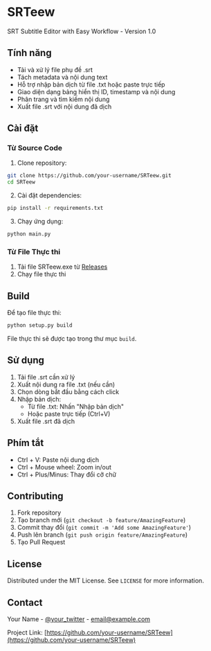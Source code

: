 # SRTeew

SRT Subtitle Editor with Easy Workflow - Version 1.0

## Tính năng

- Tải và xử lý file phụ đề .srt
- Tách metadata và nội dung text
- Hỗ trợ nhập bản dịch từ file .txt hoặc paste trực tiếp
- Giao diện dạng bảng hiển thị ID, timestamp và nội dung
- Phân trang và tìm kiếm nội dung
- Xuất file .srt với nội dung đã dịch

## Cài đặt

### Từ Source Code

1. Clone repository:
```bash
git clone https://github.com/your-username/SRTeew.git
cd SRTeew
```

2. Cài đặt dependencies:
```bash
pip install -r requirements.txt
```

3. Chạy ứng dụng:
```bash
python main.py
```

### Từ File Thực thi

1. Tải file SRTeew.exe từ [Releases](https://github.com/your-username/SRTeew/releases)
2. Chạy file thực thi

## Build

Để tạo file thực thi:

```bash
python setup.py build
```

File thực thi sẽ được tạo trong thư mục `build`.

## Sử dụng

1. Tải file .srt cần xử lý
2. Xuất nội dung ra file .txt (nếu cần)
3. Chọn dòng bắt đầu bằng cách click
4. Nhập bản dịch:
   - Từ file .txt: Nhấn "Nhập bản dịch"
   - Hoặc paste trực tiếp (Ctrl+V)
5. Xuất file .srt đã dịch

## Phím tắt

- Ctrl + V: Paste nội dung dịch
- Ctrl + Mouse wheel: Zoom in/out
- Ctrl + Plus/Minus: Thay đổi cỡ chữ

## Contributing

1. Fork repository
2. Tạo branch mới (`git checkout -b feature/AmazingFeature`)
3. Commit thay đổi (`git commit -m 'Add some AmazingFeature'`)
4. Push lên branch (`git push origin feature/AmazingFeature`)
5. Tạo Pull Request

## License

Distributed under the MIT License. See `LICENSE` for more information.

## Contact

Your Name - [@your_twitter](https://twitter.com/your_username) - email@example.com

Project Link: [https://github.com/your-username/SRTeew](https://github.com/your-username/SRTeew)
